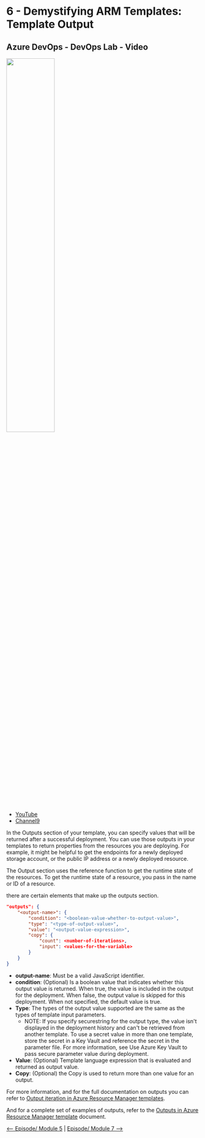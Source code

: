 # 6 - Demystifying ARM Templates: Template Output


## Azure DevOps - DevOps Lab - Video

[<img src="https://img.youtube.com/vi/T-GnsabXcGY/maxresdefault.jpg" width="50%">](https://channel9.msdn.com/Shows/DevOps-Lab/ARM-Series-6-Template-Output?WT.mc_id=learnARM-c9-frbouche)
- [YouTube](https://youtu.be/T-GnsabXcGY)
- [Channel9](https://channel9.msdn.com/Shows/DevOps-Lab/ARM-Series-6-Template-Output?WT.mc_id=learnARM-c9-frbouche)


In the Outputs section of your template, you can specify values that will be returned after a successful deployment.  You can use those outputs in your templates to return properties from the resources you are deploying. For example, it might be helpful to get the endpoints for a newly deployed storage account, or the public IP address or a newly deployed resource.

The Output section uses the reference function to get the runtime state of the resources. To get the runtime state of a resource, you pass in the name or ID of a resource.

there are certain elements that make up the outputs section.

```JSON
"outputs": {
    "<output-name>": {
        "condition": "<boolean-value-whether-to-output-value>",
        "type": "<type-of-output-value>",
        "value": "<output-value-expression>",
        "copy": {
            "count": <number-of-iterations>,
            "input": <values-for-the-variable>
        }
    }
}
```

- **output-name**: Must be a valid JavaScript identifier.
- **condition**: (Optional)	Is a boolean value that indicates whether this output value is returned. When true, the value is included in the output for the deployment. When false, the output value is skipped for this deployment. When not specified, the default value is true.
- **Type**: The types of the output value supported are the same as the types of template input parameters.
    - NOTE: If you specify securestring for the output type, the value isn't displayed in the deployment history and can't be retrieved from another template. To use a secret value in more than one template, store the secret in a Key Vault and reference the secret in the parameter file. For more information, see Use Azure Key Vault to pass secure parameter value during deployment.
- **Value**: (Optional) Template language expression that is evaluated and returned as output value.
- **Copy**: (Optional) the Copy is used to return more than one value for an output.

For more information, and for the full documentation on outputs you can refer to [Output iteration in Azure Resource Manager templates](https://docs.microsoft.com/azure/azure-resource-manager/templates/copy-outputs?WT.mc_id=learnARM-github-frbouche).

And for a complete set of examples of outputs, refer to the [Outputs in Azure Resource Manager template](https://docs.microsoft.com/azure/azure-resource-manager/templates/template-outputs?WT.mc_id=learnARM-github-frbouche) document.


[<-- Episode/ Module 5](../ARM05/README.md) | [Episode/ Module 7 -->](../ARM07/README.md)
